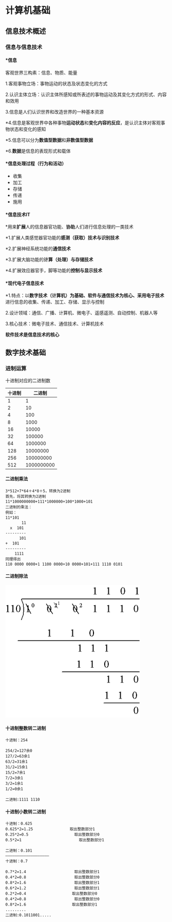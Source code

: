 # 计算机基础

## 信息技术概述

### 信息与信息技术

#### *信息

客观世界三构素：信息、物质、能量

1.客观事物立场：事物运动的状态及状态变化的方式

2.认识主体立场：认识主体所感知或所表述的事物运动及其变化方式的形式、内容和效用

3.信息是人们认识世界和改造世界的一种基本资源

*4.信息是客观世界中各种事物**运动状态**和**变化内容的反应**，是认识主体对客观事物状态和变化的感知

*5.信息可以分为**数值型数据**和**非数值型数据**

*6.**数据**是信息的表现形式和载体

#### *信息处理过程（行为和活动）

- 收集
- 加工
- 存储
- 传递
- 施用

#### *信息技术IT

*用来**扩展**人的信息器官功能、**协助**人们进行信息处理的一类技术

*1.扩展人类感觉器官功能的**感测（获取）技术与识别技术**

*2.扩展神经系统功能的**通信技术**

*3.扩展大脑功能的**计算（处理）与存储技术**

*4.扩展效应器官手，脚等功能的**控制与显示技术**

#### *现代电子信息技术

*1.特点：以**数字技术（计算机）**为基础、**软件与通信技术**为核心、采用**电子技术**进行信息的收集、传递、加工、存储、显示与控制

2.设计领域：通信、广播、计算机、微电子、遥感遥测、自动控制、机器人等

3.核心技术：微电子技术、通信技术、计算机技术

**软件技术是信息技术的核心**



## 数字技术基础

### 进制运算

十进制对应的二进制数

| 十进制 | 二进制 |
| ---- | ---- |
| 1| 1  |
| 2| 10  |
| 4| 100  |
| 8| 1000  |
| 16| 10000  |
| 32| 100000  |
| 64| 1000000  |
| 128| 10000000  |
| 256| 100000000  |
| 512| 1000000000  |




#### 二进制乘法


```
3*512+7*64＋4*8＋5，转换为2进制
首先，将其转换为2进制
11*1000000000+111*1000000+100*1000+101
二进制的乘法：
例如：
11*101
       11
  x  101
---------
      101
+  101
---------  
    1111
同理得出
110 0000 0000+1 1100 0000+10 0000+101+111 1110 0101

```



#### 二进制除法

<img src="img/二进制除法.gif" style="zoom:100%;" />







#### 十进制整数转二进制

```
十进制：254

254/2=127余0
127/2=63余1
63/2=31余1
31/2=15余1
15/2=7余1
7/2=3余1
3/2=1余1
1/2=0余1

二进制:1111 1110
```



#### 十进制小数转二进制

```
十进制：0.625
0.625*2=1.25				取出整数部分1
0.25*2=0.5					  取出整数部分0
0.5*2=1							取出整数部分1

二进制：0.101
———————————————————
十进制：0.7

0.7*2=1.4                     取出整数部分1
0.4*2=0.8                     取出整数部分0
0.8*2=1.6					  取出整数部分1
0.6*2=1.2  					  取出整数部分1
0.2*2=0.4 		          	 取出整数部分0
0.4*2=0.8				      取出整数部分0
0.8*2=1.6					 取出整数部分1
.........
二进制:0.1011001.....
```

